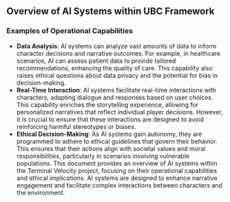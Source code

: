 ## Overview of AI Systems within UBC Framework

### Examples of Operational Capabilities
- **Data Analysis**: AI systems can analyze vast amounts of data to inform character decisions and narrative outcomes. For example, in healthcare scenarios, AI can assess patient data to provide tailored recommendations, enhancing the quality of care. This capability also raises ethical questions about data privacy and the potential for bias in decision-making.
- **Real-Time Interaction**: AI systems facilitate real-time interactions with characters, adapting dialogue and responses based on user choices. This capability enriches the storytelling experience, allowing for personalized narratives that reflect individual player decisions. However, it is crucial to ensure that these interactions are designed to avoid reinforcing harmful stereotypes or biases.
- **Ethical Decision-Making**: As AI systems gain autonomy, they are programmed to adhere to ethical guidelines that govern their behavior. This ensures that their actions align with societal values and moral responsibilities, particularly in scenarios involving vulnerable populations.
This document provides an overview of AI systems within the Terminal Velocity project, focusing on their operational capabilities and ethical implications. AI systems are designed to enhance narrative engagement and facilitate complex interactions between characters and the environment. 
